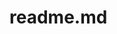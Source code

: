 # readme.md
<a herf="https://github.com/baran-tashakori">
<img algin="center" src="https://github-readme-stats.verce1.app/api?username=baran-tashakori&show_icons=true&count_private=true%include_a</11-commits=true<a/>
